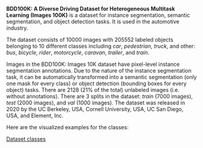 **BDD100K: A Diverse Driving Dataset for Heterogeneous Multitask Learning (Images 100K)** is a dataset for instance segmentation, semantic segmentation, and object detection tasks. It is used in the automotive industry. 

The dataset consists of 10000 images with 205552 labeled objects belonging to 10 different classes including *car*, *pedestrian*, *truck*, and other: *bus*, *bicycle*, *rider*, *motorcycle*, *caravan*, *trailer*, and *train*.

Images in the BDD100K: Images 10K dataset have pixel-level instance segmentation annotations. Due to the nature of the instance segmentation task, it can be automatically transformed into a semantic segmentation (only one mask for every class) or object detection (bounding boxes for every object) tasks. There are 2128 (21% of the total) unlabeled images (i.e. without annotations). There are 3 splits in the dataset: *train* (7000 images), *test* (2000 images), and *val* (1000 images). The dataset was released in 2020 by the UC Berkeley, USA, Cornell University, USA, UC San Diego, USA, and Element, Inc.

Here are the visualized examples for the classes:

[Dataset classes](https://github.com/dataset-ninja/bdd100k-10k/raw/main/visualizations/classes_preview.webm)
